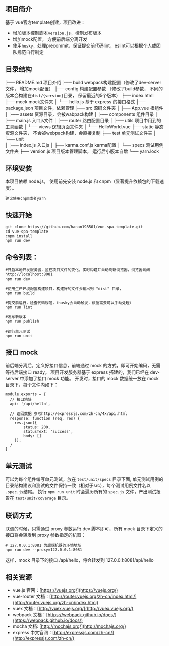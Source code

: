 ## 项目简介

基于 vue官方template创建，项目改进：

- 增加版本控制脚本```version.js```，控制发布版本
- 增加mock配置， 方便前后端分离开发
- 使用```husky```，处理precommit，保证提交前代码lint，eslint可以根据个人或团队规范自行制定

## 目录结构

├── README.md                       项目介绍
├── build                           webpack构建配置（修改了dev-server文件， 增加mock配置）
├── config                          构建配置参数 （修改了build参数， 不同的版本会构建在```dist/{version}```目录， 保留最近的5个版本）
├── index.html
├── mock                            mock文件夹
│   └── hello.js                          基于 express 的接口格式
├── package.json                    项目文件，依赖管理
├── src                             源码文件夹
│   ├── App.vue                     根组件
│   ├── assets                      资源目录，会被wabpack构建
│   ├── components                  组件目录
│   ├── main.js                     入口js文件
│   ├── router                      路由配置目录
│   ├── utils                       项目中用到的工具函数
│   └── views                       逻辑页面文件夹
│       └── HelloWorld.vue
├── static                          静态资源文件夹， 不会被webpack构建，会直接复制
├── test                            单元测试文件夹
│   └── unit                        
│       ├── index.js                入口js
│       ├── karma.conf.js           karma配置
│       └── specs                   测试用例文件夹
├── version.js                      项目版本管理脚本， 运行后小版本自增
└── yarn.lock

## 环境安装

本项目依赖 node.js， 使用前先安装 node.js 和 cnpm（显著提升依赖包的下载速度）。

    建议使用cnpm或者yarn

## 快速开始

    git clone https://github.com/hanan198501/vue-spa-template.git 
    cd vue-spa-template
    cnpm install
    npm run dev

## 命令列表：

    #开启本地开发服务器，监控项目文件的变化，实时构建并自动刷新浏览器，浏览器访问 http://localhost:8081
    npm run dev

    #使用生产环境配置构建项目，构建好的文件会输出到 "dist" 目录，
    npm run build

    #提交前运行，检查代码规范，（husky会自动触发，根据需要可以手动处理）
    npm run lint

    #发布新版本
    npm run publish

    #运行单元测试
    npm run unit

## 接口 mock

前后端分离后，定义好接口信息，前端通过 mock 的方式，即可开始编码，无需等待后端接口 ready。
项目开发服务器基于 express 搭建的，我们已经在 dev-server 中添加了接口 mock 功能。
开发时，接口的 mock 数据统一放在 mock 目录下，每个文件内如下：

    module.exports = {
      // 接口地址
      api: '/api/hello',
    
      // 返回数据 参考http://expressjs.com/zh-cn/4x/api.html
      response: function (req, res) {
        res.json({
            status: 200,
            statusText: 'success',
            body: []
        });
      }
    }

## 单元测试

可以为每个组件编写单元测试，放在 `test/unit/specs` 目录下面, 单元测试用例的目录结构建议和测试的文件保持一致（相对于src），每个测试用例文件名以 `.spec.js`结尾。
执行 `npm run unit` 时会遍历所有的 `spec.js` 文件，产出测试报告在 `test/unit/coverage` 目录。


## 联调方式

联调的时候，只需通过 proxy 参数运行 dev 脚本即可，所有 mock 目录下定义的接口将会转发到 proxy 参数指定的机器：

    # 127.0.0.1:8081 为后端机器的环境地址
    npm run dev --proxy=127.0.0.1:8081

这样，mock 目录下的接口 /api/hello，将会转发到 127.0.0.1:8081/api/hello

## 相关资源

- vue.js 官网：[https://vuejs.org/](https://vuejs.org/)
- vue-router 文档：[http://router.vuejs.org/zh-cn/index.html/](http://router.vuejs.org/zh-cn/index.html)
- vuex 文档：[http://vuex.vuejs.org/](http://vuex.vuejs.org/)
- webpack 文档：[https://webpack.github.io/docs/](https://webpack.github.io/docs/)
- mocha 文档: [http://mochajs.org/](http://mochajs.org/)
- express 中文官网：[http://expressjs.com/zh-cn/](http://expressjs.com/zh-cn/) 
